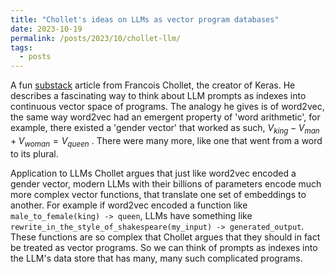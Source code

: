 ```yaml
---
title: "Chollet's ideas on LLMs as vector program databases"
date: 2023-10-19
permalink: /posts/2023/10/chollet-llm/
tags:
  - posts
---
```


A fun [substack](https://fchollet.substack.com/p/how-i-think-about-llm-prompt-engineering) article from Francois Chollet, the creator of Keras. He describes a fascinating way to think about LLM prompts as indexes into
continuous vector space of programs. The analogy he gives is of word2vec, the same way word2vec had an emergent property of 'word arithmetic', for example, there existed a 'gender vector' that worked as such,
$V_{king} - V_{man} + V_{woman} = V_{queen}$ . There were many more, like one that went from a word to its plural. 

Application to LLMs
Chollet argues that just like word2vec encoded a gender vector, modern LLMs with their billions of parameters encode much more complex vector functions, that translate one set of embeddings to another. For example if
word2vec encoded a function like `male_to_female(king) -> queen`, LLMs have something like `rewrite_in_the_style_of_shakespeare(my_input) -> generated_output`. These functions are so complex that
Chollet argues that they should in fact be treated as vector programs. So we can think of prompts as indexes into the LLM's data store that has many, many such complicated programs.
